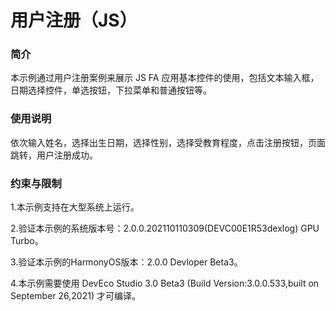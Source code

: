 # 用户注册（JS）<a name="ZH-CN_TOPIC_0000001080120414"></a>

### 简介

本示例通过用户注册案例来展示 JS FA 应用基本控件的使用，包括文本输入框，日期选择控件，单选按钮，下拉菜单和普通按钮等。

### 使用说明

依次输入姓名，选择出生日期，选择性别，选择受教育程度，点击注册按钮，页面跳转，用户注册成功。

### 约束与限制

1.本示例支持在大型系统上运行。

2.验证本示例的系统版本号：2.0.0.202110110309(DEVC00E1R53dexlog) GPU Turbo。

3.验证本示例的HarmonyOS版本：2.0.0 Devloper Beta3。

4.本示例需要使用 DevEco Studio 3.0 Beta3 (Build Version:3.0.0.533,built on September 26,2021) 才可编译。
